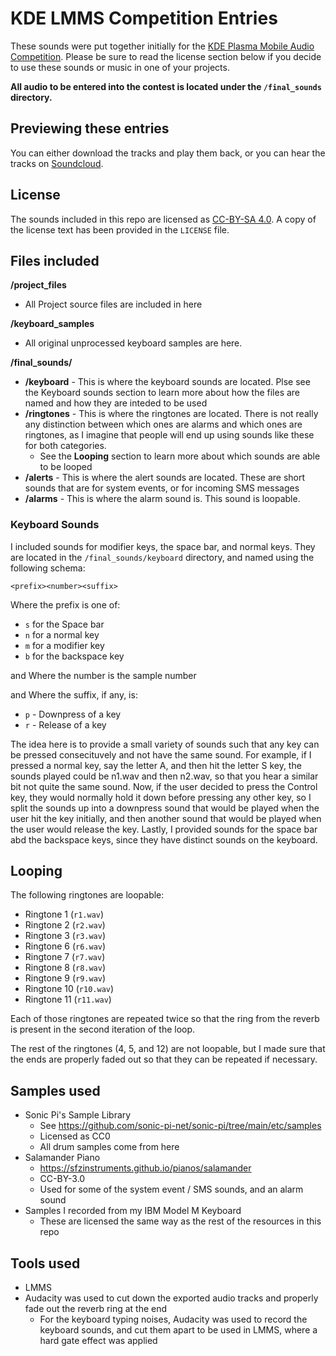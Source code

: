 # KDE LMMS Competition Entries

These sounds were put together initially for the [KDE Plasma Mobile Audio Competition](https://community.kde.org/Promo/Plasma_Mobile_Audio_Competition). Please be sure to read the license section below if you decide to use these sounds or music in one of your projects.

__All audio to be entered into the contest is located under the `/final_sounds` directory.__

## Previewing these entries

You can either download the tracks and play them back, or you can hear the tracks on [Soundcloud](https://soundcloud.com/nesdood007).

## License

The sounds included in this repo are licensed as [CC-BY-SA 4.0](https://creativecommons.org/licenses/by-sa/4.0/).
A copy of the license text has been provided in the `LICENSE` file.

## Files included

__/project_files__
- All Project source files are included in here

__/keyboard_samples__
- All original unprocessed keyboard samples are here.

__/final_sounds/__

- __/keyboard__ - This is where the keyboard sounds are located. Plse see the Keyboard sounds section to learn more about how the files are named and how they are inteded to be used
- __/ringtones__ - This is where the ringtones are located. There is not really any distinction between which ones are alarms and which ones are ringtones, as I imagine that people will end up using sounds like these for both categories.
    - See the __Looping__ section to learn more about which sounds are able to be looped
- __/alerts__ - This is where the alert sounds are located. These are short sounds that are for system events, or for incoming SMS messages
- __/alarms__ - This is where the alarm sound is. This sound is loopable.

### Keyboard Sounds

I included sounds for modifier keys, the space bar, and normal keys. They are located in the `/final_sounds/keyboard` directory, and named using the following schema:

`<prefix><number><suffix>`

Where the prefix is one of:

- `s` for the Space bar
- `n` for a normal key
- `m` for a modifier key
- `b` for the backspace key

and Where the number is the sample number

and Where the suffix, if any, is:

- `p` - Downpress of a key
- `r` - Release of a key

The idea here is to provide a small variety of sounds such that any key can be pressed consecituvely and not have the same sound. For example, if I pressed a normal key, say the letter A, and then hit the letter S key, the sounds played could be n1.wav and then n2.wav, so that you hear a similar bit not quite the same sound. Now, if the user decided to press the Control key, they would normally hold it down before pressing any other key, so I split the sounds up into a downpress sound that would be played when the user hit the key initially, and then another sound that would be played when the user would release the key. Lastly, I provided sounds for the space bar abd the backspace keys, since they have distinct sounds on the keyboard.

## Looping

The following ringtones are loopable:
- Ringtone 1 (`r1.wav`)
- Ringtone 2 (`r2.wav`)
- Ringtone 3 (`r3.wav`)
- Ringtone 6 (`r6.wav`)
- Ringtone 7 (`r7.wav`)
- Ringtone 8 (`r8.wav`)
- Ringtone 9 (`r9.wav`)
- Ringtone 10 (`r10.wav`)
- Ringtone 11 (`r11.wav`)

Each of those ringtones are repeated twice so that the ring from the reverb is present in the second iteration of the loop.

The rest of the ringtones (4, 5, and 12) are not loopable, but I made sure that the ends are properly faded out so that they can be repeated if necessary.

## Samples used

- Sonic Pi's Sample Library
    - See https://github.com/sonic-pi-net/sonic-pi/tree/main/etc/samples
    - Licensed as CC0
    - All drum samples come from here
- Salamander Piano
    - https://sfzinstruments.github.io/pianos/salamander
    - CC-BY-3.0
    - Used for some of the system event / SMS sounds, and an alarm sound
- Samples I recorded from my IBM Model M Keyboard
    - These are licensed the same way as the rest of the resources in this repo

## Tools used
- LMMS
- Audacity was used to cut down the exported audio tracks and properly fade out the reverb ring at the end
    - For the keyboard typing noises, Audacity was used to record the keyboard sounds, and cut them apart to be used in LMMS, where a hard gate effect was applied